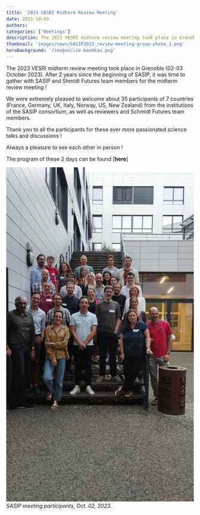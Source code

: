 ```yaml
---
title: '2023 VESRI Midterm Review Meeting'
date: 2023-10-03
authors:
categories: ['Meetings']
description: The 2023 VESRI midterm review meeting took place in Grenoble (02-03 October 2023) and was the opportunity to focus on SASIP's progress. 
thumbnail: 'images/news/SASIP2023_review-meeting-group-photo_1.png'
heroBackground: '/images/ice-bandeau.png'
---
```


The 2023 VESRI midterm review meeting took place in Grenoble (02-03 October 2023). After 2 years since the beginning of SASIP, it was time to gather with SASIP and Shmidt Futures team members for the midterm review meeting ! 

We were extremely pleased to welcome about 35 participants of 7 countries (France, Germany, UK, Italy, Norway, US, New Zealand) from the institutions of the SASIP consortium, as well as reviewers and Schmidt Futures team members.

Thank you to all the participants for these ever more passionated science talks and discussions ! 

Always a pleasure to see each other in person ! 

The program of these 2 days can be found [**here**]



![meeting_pic](/images/news/SASIP2023_review-meeting-group-photo.jpg)
_SASIP meeting participants, Oct. 02, 2023._
